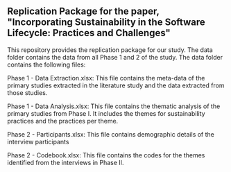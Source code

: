 ## Replication Package for the paper, "Incorporating Sustainability in the Software Lifecycle: Practices and Challenges"


This repository provides the replication package for our study. The data folder contains the data from all Phase 1 and 2 of the study. 
The data folder contains the following files: 

Phase 1 - Data Extraction.xlsx: This file contains the meta-data of the primary studies extracted in the literature study and the data extracted from those studies. 

Phase 1 - Data Analysis.xlsx: This file contains the thematic analysis of the primary studies from Phase I. It includes the themes for sustainability practices and the practices per theme.  

Phase 2 - Participants.xlsx: This file contains demographic details of the interview participants

Phase 2 - Codebook.xlsx: This file contains the codes for the themes identified from the interviews in Phase II. 
